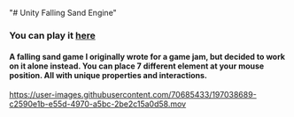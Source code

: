 "# Unity Falling Sand Engine" 

### You can play it [here](https://pitergroot.itch.io/falling-sand-engine)

#### A falling sand game I originally wrote for a game jam, but decided to work on it alone instead. You can place 7 different element at your mouse position. All with unique properties and interactions.


https://user-images.githubusercontent.com/70685433/197038689-c2590e1b-e55d-4970-a5bc-2be2c15a0d58.mov

